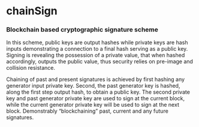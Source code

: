 # chainSign
### Blockchain based cryptographic signature scheme

In this scheme, public keys are output hashes while private keys are hash inputs demonstrating a connection to a final hash serving as a public key. Signing is revealing the possession of a private value, that when hashed accordingly, outputs the public value, thus security relies on pre-image and collision resistance.

Chaining of past and present signatures is achieved by first hashing any generator input private key. Second, the past generator key is hashed, along the first step output hash, to obtain a public key. The second private key and past generator private key are used to sign at the current block, while the current generator private key will be used to sign at the next block. Demonstrably “blockchaining” past, current and any future signatures.
